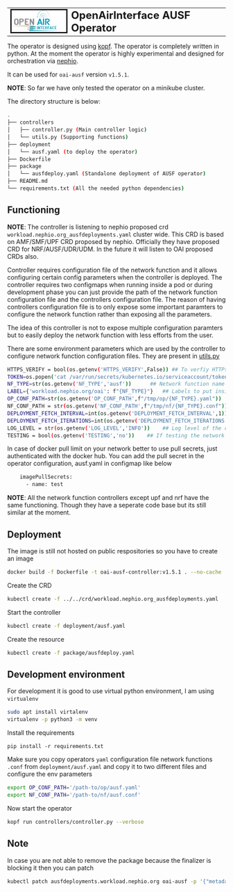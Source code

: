 <table style="border-collapse: collapse; border: none;">
  <tr style="border-collapse: collapse; border: none;">
    <td style="border-collapse: collapse; border: none;">
      <a href="http://www.openairinterface.org/">
         <img src="../../docs/images/oai_final_logo.png" alt="" border=3 height=50 width=150>
         </img>
      </a>
    </td>
    <td style="border-collapse: collapse; border: none; vertical-align: center;">
      <b><font size = "5">OpenAirInterface AUSF Operator</font></b>
    </td>
  </tr>
</table>


The operator is designed using [kopf](https://kopf.readthedocs.io/). The operator is completely written in python. At the moment the operator is highly experimental and designed for orchestration via [nephio](https://nephio.org/). 

It can be used for `oai-ausf` version `v1.5.1`.

**NOTE**: So far we have only tested the operator on a minikube cluster. 

The directory structure is below:

```bash
.
├── controllers
│   ├── controller.py (Main controller logic)
│   └── utils.py (Supporting functions)
├── deployment
│   └── ausf.yaml (to deploy the operator)
├── Dockerfile  
├── package
│   └── ausfdeploy.yaml (Standalone deployment of AUSF operator)
├── README.md
└── requirements.txt (All the needed python dependencies)
```

## Functioning

**NOTE**: The controller is listening to nephio proposed crd `workload.nephio.org_ausfdeployments.yaml` cluster wide. This CRD is based on AMF/SMF/UPF CRD proposed by nephio. Officially they have proposed CRD for NRF/AUSF/UDR/UDM. In the future it will listen to OAI proposed CRDs also.

Controller requires configuration file of the network function and it allows configuring certain config parameters when the controller is deployed. The controller requires two configmaps when running inside a pod or during development phase you can just provide the path of the network function configuration file and the controllers configuration file. The reason of having controllers configuration file is to only expose some important paramters to configure the network function rather than exposing all the parameters. 

The idea of this controller is not to expose multiple configuration paramters but to easily deploy the network function with less efforts from the user. 

There are some environment parameters which are used by the controller to configure network function configuration files. They are present in [utils.py](controllers/utils.py)

```bash
HTTPS_VERIFY = bool(os.getenv('HTTPS_VERIFY',False)) ## To verfiy HTTPs certificates when communicating with cluster
TOKEN=os.popen('cat /var/run/secrets/kubernetes.io/serviceaccount/token').read() ## Token used to communicate with Kube cluster
NF_TYPE=str(os.getenv('NF_TYPE','ausf'))      ## Network function name
LABEL={'workload.nephio.org/oai': f"{NF_TYPE}"}   ## Labels to put inside the owned resources
OP_CONF_PATH=str(os.getenv('OP_CONF_PATH',f"/tmp/op/{NF_TYPE}.yaml"))  ## Operators configuration file
NF_CONF_PATH = str(os.getenv('NF_CONF_PATH',f"/tmp/nf/{NF_TYPE}.conf"))  ## Network function configuration file
DEPLOYMENT_FETCH_INTERVAL=int(os.getenv('DEPLOYMENT_FETCH_INTERVAL',1)) # Fetch the status of deployment every x seconds
DEPLOYMENT_FETCH_ITERATIONS=int(os.getenv('DEPLOYMENT_FETCH_ITERATIONS',100))  # Number of times to fetch the deployment
LOG_LEVEL = str(os.getenv('LOG_LEVEL','INFO'))    ## Log level of the controller
TESTING = bool(os.getenv('TESTING','no'))    ## If testing the network function, it will remove the init container which checks for NRFs availability
```

In case of docker pull limit on your network better to use pull secrets, just authenticated with the docker hub. You can add the pull secret in the operator configuration, ausf.yaml in configmap like below

```bash
    imagePullSecrets:
      - name: test
```

**NOTE**: All the network function controllers except upf and nrf have the same functioning. Though they have a seperate code base but its still similar at the moment.

## Deployment

The image is still not hosted on public respositories so you have to create an image

```bash
docker build -f Dockerfile -t oai-ausf-controller:v1.5.1 . --no-cache
```

Create the CRD

```bash
kubectl create -f ../../crd/workload.nephio.org_ausfdeployments.yaml
```

Start the controller 

```bash
kubectl create -f deployment/ausf.yaml
```

Create the resource

```bash
kubectl create -f package/ausfdeploy.yaml
```

## Development environment

For development it is good to use virtual python environment, I am using `virtualenv`

``` bash
sudo apt install virtalenv
virtualenv -p python3 -m venv
```

Install the requirements

```
pip install -r requirements.txt
```

Make sure you copy operators `yaml` configuration file network functions `.conf` from `deployment/ausf.yaml` and copy it to two different files and configure the env parameters 

```bash
export OP_CONF_PATH='/path-to/op/ausf.yaml'
export NF_CONF_PATH='/path-to/nf/ausf.conf'
```
Now start the operator

```bash
kopf run controllers/controller.py --verbose
```

## Note

In case you are not able to remove the package because the finalizer is blocking it then you can patch

```bash
kubectl patch ausfdeployments.workload.nephio.org oai-ausf -p '{"metadata": {"finalizers": []}}' --type merge
```